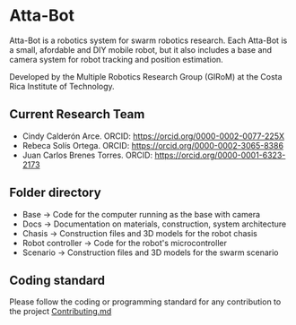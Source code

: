 # Atta-Bot

Atta-Bot is a robotics system for swarm robotics research. Each Atta-Bot is a small, afordable and DIY mobile robot, but it also includes a base and camera system for robot tracking and position estimation.

Developed by the Multiple Robotics Research Group (GIRoM) at the Costa Rica Institute of Technology.

## Current Research Team
- Cindy Calderón Arce. ORCID: https://orcid.org/0000-0002-0077-225X  
- Rebeca Solís Ortega. ORCID: https://orcid.org/0000-0002-3065-8386  
- Juan Carlos Brenes Torres. ORCID: https://orcid.org/0000-0001-6323-2173  

## Folder directory
- Base -> Code for the computer running as the base with camera
- Docs -> Documentation on materials, construction, system architecture 
- Chasis -> Construction files and 3D models for the robot chasis
- Robot controller -> Code for the robot's microcontroller
- Scenario -> Construction files and 3D models for the swarm scenario 

## Coding standard
Please follow the coding or programming standard for any contribution to the project [Contributing.md]


[Contributing.md]: <https://github.com/jcbrenes/Atta-Bot-STEM/blob/main/CONTRIBUTING.MD>
